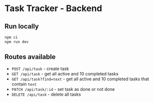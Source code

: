 # Task Tracker - Backend

## Run locally

```bash
npm ci
npm run dev
```

## Routes available

- `POST /api/task` - create task
- `GET /api/task` - get all active and 10 completed tasks
- `GET /api/task?find=text` - get all active and 10 completed tasks that contain `text`
- `PATCH /api/task/:id` - set task as done or not done
- `DELETE /api/task` - delete all tasks
